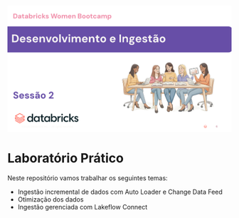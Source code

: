<img src='https://github.com/vorodrigues/databricks-lab-de/blob/main/img/dwb-s2.png?raw=true' width=900>

# Laboratório Prático

Neste repositório vamos trabalhar os seguintes temas:
- Ingestão incremental de dados com Auto Loader e Change Data Feed
- Otimização dos dados
- Ingestão gerenciada com Lakeflow Connect